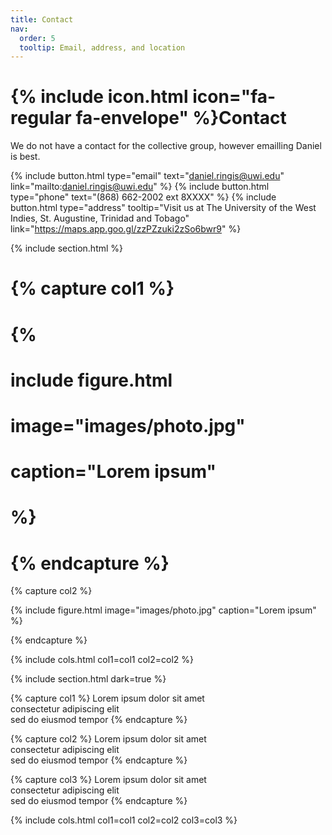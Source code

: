 ```yaml
---
title: Contact
nav:
  order: 5
  tooltip: Email, address, and location
---
```


# {% include icon.html icon="fa-regular fa-envelope" %}Contact

We do not have a contact for the collective group, however emailling Daniel is best. 

{%
  include button.html
  type="email"
  text="daniel.ringis@uwi.edu"
  link="mailto:daniel.ringis@uwi.edu"
%}
{%
  include button.html
  type="phone"
  text="(868) 662-2002 ext 8XXXX"
%}
{%
  include button.html
  type="address"
  tooltip="Visit us at The University of the West Indies, St. Augustine, Trinidad and Tobago"
  link="https://maps.app.goo.gl/zzPZzuki2zSo6bwr9"
%}

{% include section.html %}

# {% capture col1 %}

# {%
#   include figure.html
#   image="images/photo.jpg"
#   caption="Lorem ipsum"
# %}

# {% endcapture %}

{% capture col2 %}

{%
  include figure.html
  image="images/photo.jpg"
  caption="Lorem ipsum"
%}

{% endcapture %}

{% include cols.html col1=col1 col2=col2 %}

{% include section.html dark=true %}

{% capture col1 %}
Lorem ipsum dolor sit amet  
consectetur adipiscing elit  
sed do eiusmod tempor
{% endcapture %}

{% capture col2 %}
Lorem ipsum dolor sit amet  
consectetur adipiscing elit  
sed do eiusmod tempor
{% endcapture %}

{% capture col3 %}
Lorem ipsum dolor sit amet  
consectetur adipiscing elit  
sed do eiusmod tempor
{% endcapture %}

{% include cols.html col1=col1 col2=col2 col3=col3 %}
